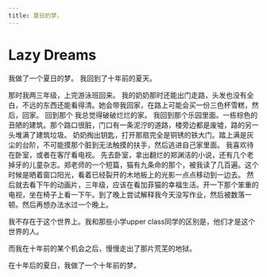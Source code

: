 ```yaml
---
title: 夏日的梦。
---
```


# Lazy Dreams

我做了一个夏日的梦。
我回到了十年前的夏天。

那时我两三年级，上完游泳班回来。
我的奶奶那时还能出门走路，头发也没有全白，不远的东西还能看得清。她会带我回家，在路上可能会买一份三色杯雪糕，然后，回家。
回到那个 我总觉得破破烂烂的家。
我回到那个乐园里面。一栋棕色的丑陋的建筑。那个路口很脏，门口有一条泥泞的道路，楼旁边都是废墟，路的另一头堆满了建筑垃圾。
奶奶掏出钥匙，打开那扇完全是铜锈的铁大门。踏上满是灰尘的台阶，不可能摸那个脏到无法触摸的扶手，然后逃进自己家里面。
我喜欢待在卧室，或者在客厅看电视。
先去卧室，拿出翻烂的郑渊洁的小说，还有几个老掉牙的儿童杂志。郑老师的一个短篇，猫有九条命的那个，被我读了几百遍。这个时候是晒着窗口阳光，看着已经裂开的木地板上的光影一点点移动到一边去。
然后就去看下午的动画片，三年级，应该在看加菲猫的幸福生活。开一下那个笨重的电视，坐在椅子上看一下午。到了晚上尝试解释我今天没写作业，然后被数落一顿。然后再想办法水过一个晚上。

我不存在于这个世界上。我和那些小学upper class同学的区别是，他们才是这个世界的人。

而我在十年前的某个机会之后，慢慢走出了那片荒芜的地狱。

在十年后的夏日，我做了一个十年前的梦。

